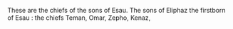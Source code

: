 These are the chiefs of the sons of Esau. The sons of Eliphaz the firstborn of Esau : the chiefs Teman, Omar, Zepho, Kenaz,
